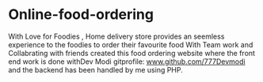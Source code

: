 # Online-food-ordering
With Love for Foodies , Home delivery store provides an seemless experience to the foodies to order their favourite food With Team work and Collabrating with friends created this food ordering website where the front end work is done withDev Modi gitprofile: www.github.com/777Devmodi and the backend has been handled by me using PHP.
